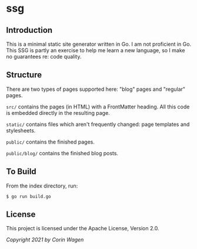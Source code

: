 # ssg

## Introduction

This is a minimal static site generator written in Go. I am not proficient in Go. 
This SSG is partly an exercise to help me learn a new language, so I make no guarantees re: code quality.

## Structure

There are two types of pages supported here: "blog" pages and "regular" pages. 

``src/`` contains the pages (in HTML) with a FrontMatter heading. All this code is embedded directly in the resulting page. 

``static/`` contains files which aren't frequently changed: page templates and stylesheets.

``public/`` contains the finished pages.

  ``public/blog/`` contains the finished blog posts.

## To Build

From the index directory, run:

```
$ go run build.go
```

## License

This project is licensed under the Apache License, Version 2.0.

*Copyright 2021 by Corin Wagen*

